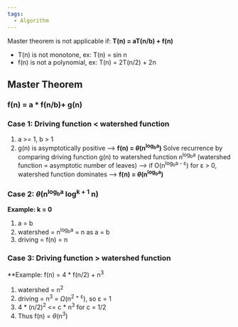 ```yaml
---
tags:
  - Algorithm
---
```

Master theorem is not applicable if:
**T(n) = aT(n/b) + f(n)**
- T(n) is not monotone, ex: T(n) = sin n
- f(n) is not a polynomial, ex: T(n) = 2T(n/2) + 2n
## Master Theorem
### f(n) = a * f(n/b)+ g(n)
### Case 1: Driving function < watershed function
1. a >= 1, b > 1
2. g(n) is asymptotically positive
--> **f(n) = $\theta$(n<sup>log<sub>b</sub>a</sup>)**
Solve recurrence by comparing driving function g(n) to watershed function n<sup>log<sub>b</sub>a</sup> (watershed function = asymptotic number of leaves)
--> if O(n<sup>log<sub>b</sub>a - ε</sup>) for ε > 0, watershed function dominates --> **f(n) = $\theta$(n<sup>log<sub>b</sub>a</sup>)**
### Case 2: $\theta$(n<sup>log<sub>b</sub>a</sup> log<sup>k + 1</sup> n)
**Example: k = 0**
1. a = b
2. watershed = n<sup>log<sub>b</sub>a</sup> = n as a = b
3. driving = f(n) = n

### Case 3: Driving function > watershed function
**Example: f(n) = 4 * f(n/2) + n<sup>3</sup>
1. watershed = n<sup>2</sup>
2. driving = n<sup>3</sup> = $\Omega$(n<sup>2 + ε</sup>), so ε = 1
3. 4 * (n/2)<sup>2</sup> <= c * n<sup>3</sup> for c = 1/2
4. Thus f(n) = $\theta$(n<sup>3</sup>)